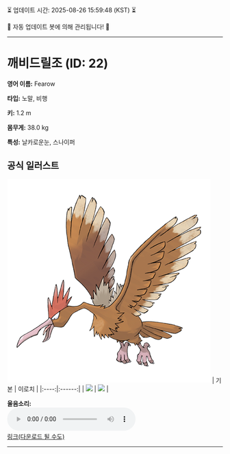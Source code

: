 
⏳ 업데이트 시간: 2025-08-26 15:59:48 (KST) ⏳

🤖 자동 업데이트 봇에 의해 관리됩니다! 🤖

---

# 깨비드릴조 (ID: 22)
**영어 이름:** Fearow

**타입:** 노말, 비행

**키:** 1.2 m

**몸무게:** 38.0 kg

**특성:** 날카로운눈, 스나이퍼

## 공식 일러스트
![](https://raw.githubusercontent.com/PokeAPI/sprites/master/sprites/pokemon/other/official-artwork/22.png)
| 기본 | 이로치 |
|:----:|:------:|
| <img src="http://play.pokemonshowdown.com/sprites/ani/fearow.gif" width="200"> | <img src="http://play.pokemonshowdown.com/sprites/ani-shiny/fearow.gif" width="200"> |

**울음소리:**<br><audio controls src="https://raw.githubusercontent.com/PokeAPI/cries/main/cries/pokemon/latest/22.ogg"></audio><br> [링크(다운로드 될 수도)](https://raw.githubusercontent.com/PokeAPI/cries/main/cries/pokemon/latest/22.ogg)


---
